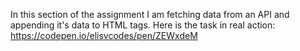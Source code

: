 In this section of the assignment I am fetching data from an API and appending it's data to HTML tags.
Here is the task in real action: https://codepen.io/elisvcodes/pen/ZEWxdeM
